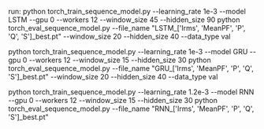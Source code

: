 run:
python torch_train_sequence_model.py --learning_rate 1e-3 --model LSTM --gpu 0 --workers 12 --window_size 45 --hidden_size 90
python torch_eval_sequence_model.py --file_name "LSTM_['Irms', 'MeanPF', 'P', 'Q', 'S']_best.pt" --window_size 20 --hidden_size 40 --data_type val

python torch_train_sequence_model.py --learning_rate 1e-3 --model GRU --gpu 0 --workers 12 --window_size 15 --hidden_size 30
python torch_eval_sequence_model.py  --file_name "GRU_['Irms', 'MeanPF', 'P', 'Q', 'S']_best.pt" --window_size 20 --hidden_size 40 --data_type val

python torch_train_sequence_model.py --learning_rate 1.2e-3 --model RNN --gpu 0  --workers 12 --window_size 15 --hidden_size 30
python torch_eval_sequence_model.py  --file_name "RNN_['Irms', 'MeanPF', 'P', 'Q', 'S']_best.pt"
